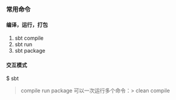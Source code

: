 ### 常用命令
#### 编译，运行，打包
1. sbt compile
2. sbt run
3. sbt package
#### 交互模式
$ sbt
> compile
> run
> package
可以一次运行多个命令：> clean compile 